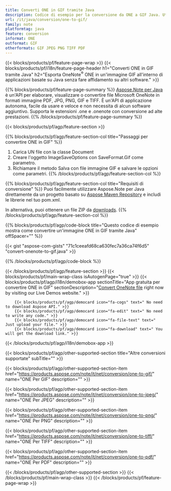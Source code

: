 ```yaml
---
title: Converti ONE in GIF tramite Java
description: Codice di esempio per la conversione da ONE a GIF Java. Utilizzare il codice di esempio API per la conversione di file batch ONE in GIF all'interno di qualsiasi applicazione basata su Java. 
url: /it/java/conversion/one-to-gif/
family: note
platformtag: java
feature: conversion
informat: ONE
outformat: GIF
otherformats: GIF JPEG PNG TIFF PDF
---
```

{{< blocks/products/pf/feature-page-wrap >}}
{{< blocks/products/pf/i18n/feature-page-header h1="Converti ONE in GIF tramite Java" h2="Esporta OneNote<sup>&reg;</sup> ONE in un'immagine GIF all'interno di applicazioni basate su Java senza fare affidamento su altri software." >}}

{{% blocks/products/pf/feature-page-summary %}}
[Aspose.Note per Java](https://products.aspose.com/note/java/) è un'API per elaborare, visualizzare o convertire file Microsoft OneNote in formati immagine PDF, JPG, PNG, GIF e TIFF. È un'API di applicazione autonoma, facile da usare e veloce e non necessita di alcun software aggiuntivo. Supporta le estensioni .one e .onenote con conversione ad alte prestazioni.
{{% /blocks/products/pf/feature-page-summary  %}}

{{< blocks/products/pf/agp/feature-section >}}

{{% blocks/products/pf/agp/feature-section-col title="Passaggi per convertire ONE in GIF" %}}
1. Carica UN file con la classe Document
2. Creare l'oggetto ImageSaveOptions con SaveFormat.Gif come parametro.
3. Richiamare il metodo Salva con file immagine GIF e salvare le opzioni come parametri.
{{% /blocks/products/pf/agp/feature-section-col %}}

{{% blocks/products/pf/agp/feature-section-col title="Requisiti di conversione" %}}
Puoi facilmente utilizzare Aspose.Note per Java direttamente da un progetto basato su [Aspose Maven Repository](https://repository.aspose.com/note/) e includi le librerie nel tuo pom.xml.

In alternativa, puoi ottenere un file ZIP da [downloads](https://releases.aspose.com/note/java).
{{% /blocks/products/pf/agp/feature-section-col %}}

{{% blocks/products/pf/agp/code-block title="Questo codice di esempio mostra come convertire un'immagine ONE in GIF tramite Java" offSpacer="" %}}

{{< gist "aspose-com-gists" "71c1ceeafd68ca630fec7a36ca74f6d5" "convert-onenote-to-gif.java" >}}

{{% /blocks/products/pf/agp/code-block %}}

{{< /blocks/products/pf/agp/feature-section >}}
{{< blocks/products/pf/main-wrap-class isAutogenPage="true" >}}
{{< blocks/products/pf/agp/i18n/demobox-app sectionTitle="App gratuita per convertire ONE in GIF" sectionDescription="[Convert OneNote file](https://products.aspose.app/note/conversion/onenote-to-gif) right now by visiting our Live Demos website." >}}

        {{< blocks/products/pf/agp/democard icon="fa-cogs" text=" No need to download Aspose API." >}}
        {{< blocks/products/pf/agp/democard icon="fa-edit" text=" No need to write any code." >}}
        {{< blocks/products/pf/agp/democard icon="fa-file-text" text=" Just upload your file." >}}
        {{< blocks/products/pf/agp/democard icon="fa-download" text=" You will get the download link." >}}
		
{{< /blocks/products/pf/agp/i18n/demobox-app >}}

{{< blocks/products/pf/agp/other-supported-section title="Altre conversioni supportate" subTitle="" >}}

{{< blocks/products/pf/agp/other-supported-section-item href="https://products.aspose.com/note/it/net/conversion/one-to-gif/" name="ONE Per GIF" description="" >}}

{{< blocks/products/pf/agp/other-supported-section-item href="https://products.aspose.com/note/it/net/conversion/one-to-jpeg/" name="ONE Per JPEG" description="" >}}

{{< blocks/products/pf/agp/other-supported-section-item href="https://products.aspose.com/note/it/net/conversion/one-to-png/" name="ONE Per PNG" description="" >}}

{{< blocks/products/pf/agp/other-supported-section-item href="https://products.aspose.com/note/it/net/conversion/one-to-tiff/" name="ONE Per TIFF" description="" >}}

{{< blocks/products/pf/agp/other-supported-section-item href="https://products.aspose.com/note/it/net/conversion/one-to-pdf/" name="ONE Per PDF" description="" >}}



{{< /blocks/products/pf/agp/other-supported-section >}}
{{< /blocks/products/pf/main-wrap-class >}}
{{< /blocks/products/pf/feature-page-wrap >}}